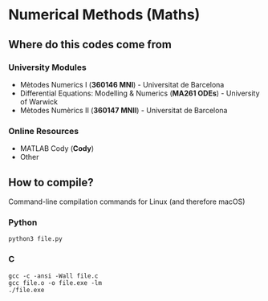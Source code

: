# Numerical Methods (Maths)

## Where do this codes come from

### University Modules

- Mètodes Numerics I (**360146 MNI**) - Universitat de Barcelona
- Differential Equations: Modelling & Numerics (**MA261 ODEs**) - University of Warwick
- Mètodes Numèrics II (**360147 MNII**) - Universitat de Barcelona

### Online Resources

- MATLAB Cody (**Cody**)
- Other

## How to compile?

Command-line compilation commands for Linux (and therefore macOS)

### Python

```
python3 file.py
```

### C

```
gcc -c -ansi -Wall file.c
gcc file.o -o file.exe -lm
./file.exe
```
